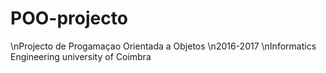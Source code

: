 # POO-projecto

\nProjecto de Progamaçao Orientada a Objetos
\n2016-2017
\nInformatics Engineering university of Coimbra
